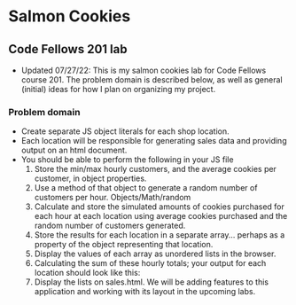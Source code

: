 # Salmon Cookies

## Code Fellows 201 lab

- Updated 07/27/22: This is my salmon cookies lab for Code Fellows course 201. The problem domain is described below, as well as general (initial) ideas for how I plan on organizing my project.

### Problem domain

- Create separate JS object literals for each shop location.
- Each location will be responsible for generating sales data and providing output on an html document.
- You should be able to perform the following in your JS file
  1. Store the min/max hourly customers, and the average cookies per customer, in object properties.
  2. Use a method of that object to generate a random number of customers per hour. Objects/Math/random
  3. Calculate and store the simulated amounts of cookies purchased for each hour at each location using average cookies purchased and the random number of customers generated.
  4. Store the results for each location in a separate array… perhaps as a property of the object representing that location.
  5. Display the values of each array as unordered lists in the browser.
  6. Calculating the sum of these hourly totals; your output for each location should look like this:
  7. Display the lists on sales.html. We will be adding features to this application and working with its layout in the upcoming labs.
  
